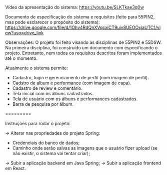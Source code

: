 Vídeo da apresentação do sistema: 
  https://youtu.be/SLKTkae3q0w

Documento de especificação do sistema e requisitos (feito para 55PIN2, mas pode esclarecer o propósito do sistema):
  https://drive.google.com/file/d/1Ohv4RdQnXVqcxiCT9uiv8UEOOxjaUTC1/view?usp=drive_link

Observações:
  O projeto foi feito visando as disciplinas de 55PIN2 e 55DSW. Na primeira disciplina, foi construído um documento com 
  especificando o projeto. Entretanto, nem todos os requisitos descritos foram implementados até o momento.

  Atualmente o sistema permite:
  * Cadastro, login e gerenciamento de perfil (com imagem de perfil).
  * Cadstro de album e performance (com imagem de capa).
  * Cadastro de review e comentário.
  * Tela inicial com os álbuns cadastrados.
  * Tela de usuário com os álbuns e performances cadastrados.
  * Barra de pesquisa por álbum.

=========

Instruções para rodar o projeto:

-> Alterar nas propriedades do projeto Spring:
  * Credenciais do banco de dados;
  * Caminho onde serão salvas as imagens que o usuário fizer upload (se não existir, o sistema vai tentar criar);

-> Subir a aplicação backend em Java Spring;
-> Subir a aplicação frontend em React.
